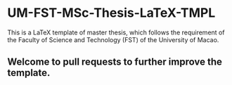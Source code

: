 # UM-FST-MSc-Thesis-LaTeX-TMPL
This is a LaTeX template of master thesis, which follows the requirement of the Faculty of Science and Technology (FST) of the University of Macao.
## Welcome to pull requests to further improve the template.

